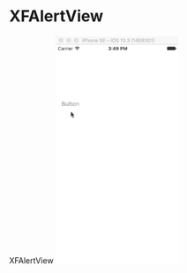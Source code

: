 # XFAlertView
XFAlertView
![image](https://github.com/levenwhf/XFAlertView/blob/master/QQ20170628-155001.gif)  
